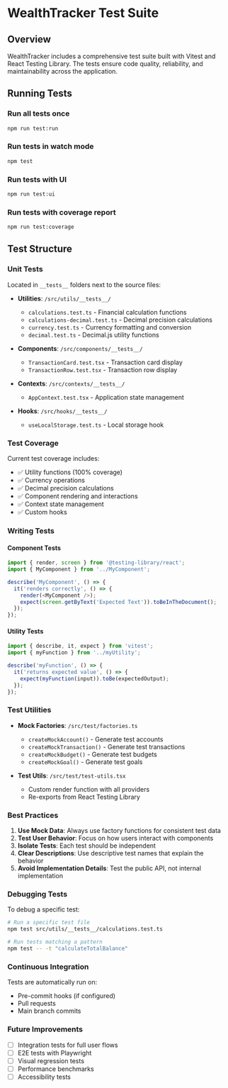# WealthTracker Test Suite

## Overview

WealthTracker includes a comprehensive test suite built with Vitest and React Testing Library. The tests ensure code quality, reliability, and maintainability across the application.

## Running Tests

### Run all tests once
```bash
npm run test:run
```

### Run tests in watch mode
```bash
npm test
```

### Run tests with UI
```bash
npm run test:ui
```

### Run tests with coverage report
```bash
npm run test:coverage
```

## Test Structure

### Unit Tests
Located in `__tests__` folders next to the source files:

- **Utilities**: `/src/utils/__tests__/`
  - `calculations.test.ts` - Financial calculation functions
  - `calculations-decimal.test.ts` - Decimal precision calculations
  - `currency.test.ts` - Currency formatting and conversion
  - `decimal.test.ts` - Decimal.js utility functions

- **Components**: `/src/components/__tests__/`
  - `TransactionCard.test.tsx` - Transaction card display
  - `TransactionRow.test.tsx` - Transaction row display

- **Contexts**: `/src/contexts/__tests__/`
  - `AppContext.test.tsx` - Application state management

- **Hooks**: `/src/hooks/__tests__/`
  - `useLocalStorage.test.ts` - Local storage hook

### Test Coverage

Current test coverage includes:
- ✅ Utility functions (100% coverage)
- ✅ Currency operations
- ✅ Decimal precision calculations
- ✅ Component rendering and interactions
- ✅ Context state management
- ✅ Custom hooks

### Writing Tests

#### Component Tests
```typescript
import { render, screen } from '@testing-library/react';
import { MyComponent } from '../MyComponent';

describe('MyComponent', () => {
  it('renders correctly', () => {
    render(<MyComponent />);
    expect(screen.getByText('Expected Text')).toBeInTheDocument();
  });
});
```

#### Utility Tests
```typescript
import { describe, it, expect } from 'vitest';
import { myFunction } from '../myUtility';

describe('myFunction', () => {
  it('returns expected value', () => {
    expect(myFunction(input)).toBe(expectedOutput);
  });
});
```

### Test Utilities

- **Mock Factories**: `/src/test/factories.ts`
  - `createMockAccount()` - Generate test accounts
  - `createMockTransaction()` - Generate test transactions
  - `createMockBudget()` - Generate test budgets
  - `createMockGoal()` - Generate test goals

- **Test Utils**: `/src/test/test-utils.tsx`
  - Custom render function with all providers
  - Re-exports from React Testing Library

### Best Practices

1. **Use Mock Data**: Always use factory functions for consistent test data
2. **Test User Behavior**: Focus on how users interact with components
3. **Isolate Tests**: Each test should be independent
4. **Clear Descriptions**: Use descriptive test names that explain the behavior
5. **Avoid Implementation Details**: Test the public API, not internal implementation

### Debugging Tests

To debug a specific test:
```bash
# Run a specific test file
npm test src/utils/__tests__/calculations.test.ts

# Run tests matching a pattern
npm test -- -t "calculateTotalBalance"
```

### Continuous Integration

Tests are automatically run on:
- Pre-commit hooks (if configured)
- Pull requests
- Main branch commits

### Future Improvements

- [ ] Integration tests for full user flows
- [ ] E2E tests with Playwright
- [ ] Visual regression tests
- [ ] Performance benchmarks
- [ ] Accessibility tests